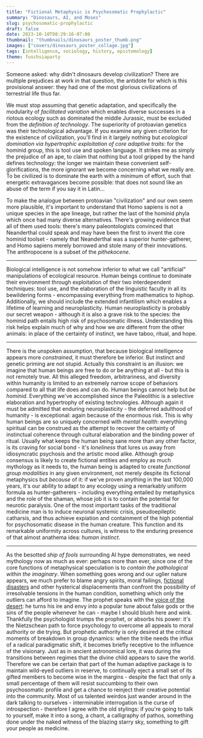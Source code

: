 ```yaml
---
title: "Fictional Metaphysic is Psychosomatic Prophylactic"
summary: "Dinosaurs, AI, and Moses"
slug: psychosomatic-prophylactic
draft: false
date: 2023-10-10T08:29:16-07:00
thumbnail: "thumbnails/dinosaurs_poster_thumb.png"
images: ["covers/dinosaurs_poster_collage.jpg"]
tags: [intelligence, sociology, history, epistemology]
theme: fuschsiaparty
---
```


Someone asked: why didn't dinosaurs develop civilization? There are multiple prejudices at work in that question, the antidote for which is this provisional answer: they had one of the most glorious civilizations of terrestrial life thus far.

We must stop assuming that genetic adaptation, and specifically the modularity of *facilitated variation* which enables diverse successes in a riotous ecology such as dominated the middle Jurassic, must be excluded from the *definition of technology*. The superiority of protoavian genetics was their technological advantage. If you examine any given criterion for the existence of civilization, you'll find in it largely nothing but *ecological domination via hypertrophic exploitation of core adaptive traits*: for the hominid group, this is tool use and spoken language. It strikes me as simply the prejudice of an ape, to claim that nothing but a tool gripped by the hand defines technology: the longer we maintain these convenient self-glorifications, the more ignorant we become concerning what we really are. To be civilized is to dominate the earth with a minimum of effort, such that energetic extravagances become possible: that does not sound like an abuse of the term if you say it in Latin...

To make the analogue between protoavian "civilization" and our own seem more plausible, it's important to understand that Homo sapiens is not a unique species in the ape lineage, but rather the last of the hominid phyla which once had many diverse alternatives. There's growing evidence that all of them used tools: there's many paleontologists convinced that Neanderthal could speak and may have been the first to invent the core hominid toolset - namely that Neanderthal was a superior hunter-gatherer, and Homo sapiens merely borrowed and stole many of their innovations. The anthropocene is a subset of the *pithekocene*.

---

Biological intelligence is not somehow inferior to what we call "artificial" manipulations of ecological resource. Human beings continue to dominate their environment through exploitation of their two interdependent techniques: tool use, and the elaboration of the linguistic faculty in all its bewildering forms - encompassing everything from mathematics to hiphop. Additionally, we should include the extended infantilism which enables a lifetime of learning and neuroplasticity. Human neuroplasticity is probably our secret weapon - although it is also a grave risk to the species: the hominid path entails high risk of psychosomatic illness. Understanding this risk helps explain much of why and how we *are* different from the other animals: in place of the certainty of instinct, we have taboo, ritual, and hope.

---

There is the unspoken assumption, that because biological intelligence appears more *constrained*, it must therefore be inferior. But instinct and genetic priming are not stupid. Actually this constraint is an illusion: we imagine that human beings are free to do or be anything at all - but this is not remotely true. All this alleged freedom, arbitrariness, and diversity within humanity is limited to an extremely narrow scope of behaviors compared to all that life does and can do. Human beings cannot help but *be hominid*. Everything we've accomplished since the Paleolithic is a selective elaboration and hypertrophy of existing technologies. Although again it must be admitted that enduring neuroplasticity - the deferred adulthood of humanity - is exceptional: again because of the enormous risk. This is why human beings are so uniquely concerned with *mental health*: everything spiritual can be construed as the attempt to recover the certainty of instinctual coherence through cultural elaboration and the binding power of ritual. Usually what keeps the human being sane more than any other factor, is its craving for social bond - it's *loneliness* that lures us away from idiosyncratic psychosis and the artistic mood alike. Although group consensus is likely to create fictional entities and employ as much mythology as it needs to, the human being is adapted to create *functional group modalities* in any given environment, not merely despite its fictional metaphysics but *because* of it: if we've proven anything in the last 100,000 years, it's our ability to adapt to any ecology using a remarkably uniform formula as hunter-gatherers - including everything entailed by metaphysics and the role of the shaman, whose job it is to contain the potential for neurotic paralysis. One of the most important tasks of the traditional medicine man is to induce neuronal systemic crisis, pseudoepileptic catharsis, and thus achieve expiation and containment of the high potential for psychosomatic disease in the human creature. This function and its remarkable uniformity across cultures, is witness to the enduring presence of that almost anathema idea: *human instinct*.

---

As the besotted *ship of fools* surrounding AI hype demonstrates, we need mythology now as much as ever: perhaps more than ever, since one of the core functions of metaphysical speculation is to *contain the pathological within the imaginary*. When something goes wrong and our uglier nature appears, we much prefer to blame angry spirits, moral failings, [fictional disasters][hysteria] and other hysterical displacements than confront the possibility of irresolvable tensions in the human condition, something which only the outliers can afford to imagine. The prophet speaks with the [voice of the desert][desert]: he turns his ire and envy into a popular tune about false gods or the sins of the people whenever he can - maybe I should blush here and wink. Thankfully the psychologist trumps the prophet, or absorbs his power: it's the Nietzschean path to force psychology to overcome all appeals to moral authority or die trying. But prophetic authority is only desired at the critical moments of breakdown in group dynamics: when the tribe needs the influx of a radical paradigmatic shift, it becomes briefly receptive to the influence of the visionary. Just as in ancient astronomical lore, it was during the transitions between regimes that the divine child appears to save the world. Therefore we can be certain that part of the human adaptive package is to maintain wild-eyed outliers in reserve, to continually eject a small set of its gifted members to become wise in the margins - despite the fact that only a small percentage of them will resist succumbing to their own psychosomatic profile and get a chance to reinject their creative potential into the community. Most of us talented weirdos just wander around in the dark talking to ourselves - interminable interrogation is the curse of introspection - therefore I agree with the old stylings: if you're going to talk to yourself, make it into a song, a chant, a calligraphy of pathos, something done under the naked witness of the blazing starry sky, something to gift your people as medicine.

[hysteria]: /posts/masshysteria

[desert]: /posts/burning-bush

